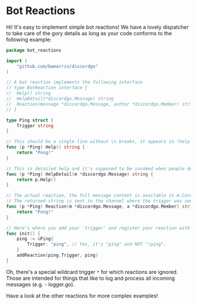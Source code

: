 # Bot Reactions

Hi! It's easy to implement simple bot reactions! We have a lovely dispatcher to take care of the gory details as long as your code conforms to the following example:

```Go
package bot_reactions

import (
	"github.com/bwmarrin/discordgo"
)

// A bot reaction implements the following interface
// type BotReaction interface {
// 	Help() string
// 	HelpDetail(*discordgo.Message) string
// 	Reaction(message *discordgo.Message, author *discordgo.Member) string
// }

type Ping struct {  
	Trigger string
}

// This should be a single line without \n breaks, it appears in !help
func (p *Ping) Help() string {
	return "Pong!"
}

// This is detailed help and it's supposed to be invoked when people do !help <trigger>
func (p *Ping) HelpDetail(m *discordgo.Message) string {
	return p.Help()
}

// The actual reaction, the full message content is available in m.Content
// The returned string is sent to the channel where the trigger was seen
func (p *Ping) Reaction(m *discordgo.Message, a *discordgo.Member) string {
	return "Pong!"
}

// Here's where you add your 'trigger' and register your reaction with the dispatcher
func init() {
	ping := &Ping{
		Trigger: "ping", // Yes, it's "ping" and NOT "!ping".
	}
	addReaction(ping.Trigger, ping)
}
```

Oh, there's a special wildcard trigger `*` for which reactions are ignored. Those are intended for things that like to log and process all incoming messages (e.g. - logger.go).

Have a look at the other reactions for more complex examples!
